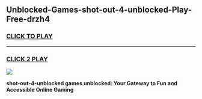 
## Unblocked-Games-shot-out-4-unblocked-Play-Free-drzh4
<h3>
<a href="https://premium76.site?title=shot-out-4-unblocked&ref=20M">CLICK TO PLAY</a></h3>
<hr>

<h3>
<a href="https://premium76.site?title=shot-out-4-unblocked&ref=20M">CLICK 2 PLAY</a>
  
</h3>

<a href="https://premium76.site?title=shot-out-4-unblocked&ref=19M"><img src="https://clearcache.store/games.png"></a>


**shot-out-4-unblocked games unblocked: Your Gateway to Fun and Accessible Online Gaming**
